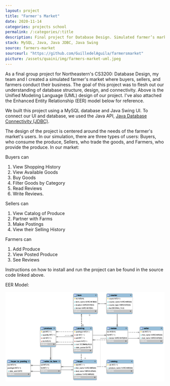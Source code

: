 ```yaml
---
layout: project
title: "Farmer's Market"
date: 2020-11-14
categories: projects school
permalink: /:categories/:title
description: Final project for Database Design. Simulated farmer’s market with MySQL database and Java Swing UI.
stack: MySQL, Java, Java JDBC, Java Swing
source: farmers-market
sourceurl: "https://github.com/GuilledelAguila/farmersmarket"
picture: /assets/quaini/img/farmers-market-uml.jpeg
---
```


As a final group project for Northeastern's CS3200: Database Design, my team and I created a simulated farmer's market where buyers, sellers, and farmers conduct their business. The goal of this project was to flesh out our understanding of database structure, design, and connectivity. Above is the Unified Modeling Language (UML) design of our project. I've also attached the Enhanced Entity Relationship (EER) model below for reference.

We built this project using a MySQL database and Java Swing UI. To connect our UI and database, we used the Java API, [Java Database Connectivity (JDBC)](https://docs.oracle.com/javase/tutorial/jdbc/overview/index.html).

The design of the project is centered around the needs of the farmer's market's users. In our simulation, there are three types of users: Buyers, who consume the produce, Sellers, who trade the goods, and Farmers, who provide the produce. In our market: 

Buyers can 
1. View Shopping History
2. View Available Goods
3. Buy Goods
3. Filter Goods by Category
4. Read Reviews
6. Write Reviews.

Sellers can
1. View Catalog of Produce
2. Partner with Farms
3. Make Postings
4. View their Selling History

Farmers can
1. Add Produce
2. View Posted Produce
3. See Reviews
	

Instructions on how to install and run the project can be found in the source code linked above.

EER Model:

<img src="/assets/quaini/img/farmers-market-eer.png" class="img-thumbnail"/>
